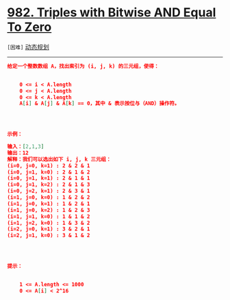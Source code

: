 # [982. Triples with Bitwise AND Equal To Zero](https://leetcode-cn.com/problems/triples-with-bitwise-and-equal-to-zero/)

`[困难]` [动态规划](https://leetcode-cn.com/tag/dynamic-programming/) 

---

```json
给定一个整数数组 A，找出索引为 (i, j, k) 的三元组，使得：


	0 <= i < A.length
	0 <= j < A.length
	0 <= k < A.length
	A[i] & A[j] & A[k] == 0，其中 & 表示按位与（AND）操作符。


 

示例：

输入：[2,1,3]
输出：12
解释：我们可以选出如下 i, j, k 三元组：
(i=0, j=0, k=1) : 2 & 2 & 1
(i=0, j=1, k=0) : 2 & 1 & 2
(i=0, j=1, k=1) : 2 & 1 & 1
(i=0, j=1, k=2) : 2 & 1 & 3
(i=0, j=2, k=1) : 2 & 3 & 1
(i=1, j=0, k=0) : 1 & 2 & 2
(i=1, j=0, k=1) : 1 & 2 & 1
(i=1, j=0, k=2) : 1 & 2 & 3
(i=1, j=1, k=0) : 1 & 1 & 2
(i=1, j=2, k=0) : 1 & 3 & 2
(i=2, j=0, k=1) : 3 & 2 & 1
(i=2, j=1, k=0) : 3 & 1 & 2


 

提示：


	1 <= A.length <= 1000
	0 <= A[i] < 2^16


```

